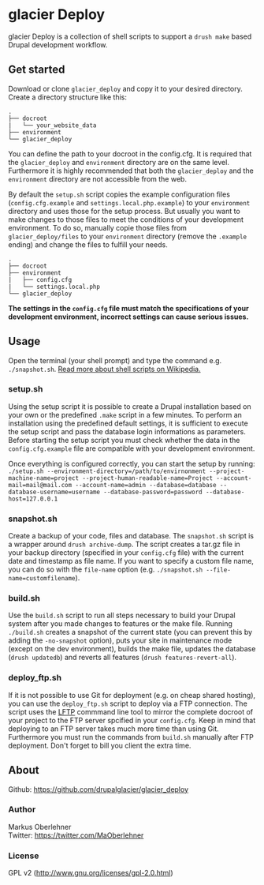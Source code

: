 # glacier Deploy
glacier Deploy is a collection of shell scripts to support a `drush make`
based Drupal development workflow.

## Get started
Download or clone `glacier_deploy` and copy it to your desired directory. Create
a directory structure like this:

```
.
├── docroot
|   └── your_website_data
├── environment
└── glacier_deploy
```

You can define the path to your docroot in the config.cfg. It is required that
the `glacier_deploy` and `environment` directory are on the same level.
Furthermore it is highly recommended that both the `glacier_deploy` and the
`environment` directory are not accessible from the web.

By default the `setup.sh` script copies the example configuration files
(`config.cfg.example` and `settings.local.php.example`) to your `environment`
directory and uses those for the setup process. But usually you want to make
changes to those files to meet the conditions of your development environment.
To do so, manually copie those files from `glacier_deploy/files` to your
`environment` directory (remove the `.example` ending) and change the files to
fulfill your needs.

```
.
├── docroot
├── environment
|   ├── config.cfg
|   └── settings.local.php
└── glacier_deploy
```

**The settings in the `config.cfg` file must match the specifications of your
development environment, incorrect settings can cause serious issues.**

## Usage
Open the terminal (your shell prompt) and type the command e.g. `./snapshot.sh`.
[Read more about shell scripts on Wikipedia.](https://en.wikipedia.org/wiki/Shell_script)

### setup.sh
Using the setup script it is possible to create a Drupal installation based on
your own or the predefined `.make` script in a few minutes. To perform an
installation using the predefined default settings, it is sufficient to execute
the setup script and pass the database login informations as parameters.
Before starting the setup script you must check whether the data in the
`config.cfg.example` file are compatible with your development environment.

Once everything is configured correctly, you can start the setup by running:
`./setup.sh --environment-directory=/path/to/envirnonment --project-machine-name=project --project-human-readable-name=Project --account-mail=mail@mail.com --account-name=admin --database=database --database-username=username --database-password=password --database-host=127.0.0.1`

### snapshot.sh
Create a backup of your code, files and database. The `snapshot.sh` script is a
wrapper around `drush archive-dump`. The script creates a tar.gz file in your
backup directory (specified in your `config.cfg` file) with the current date and
timestamp as file name. If you want to specify a custom file name, you can do so
with the `file-name` option (e.g. `./snapshot.sh --file-name=customfilename`).

### build.sh
Use the `build.sh` script to run all steps necessary to build your Drupal
system after you made changes to features or the make file. Running `./build.sh`
creates a snapshot of the current state (you can prevent this by adding the
`-no-snapshot` option), puts your site in maintenance mode (except on the dev
environment), builds the make file, updates the database (`drush updatedb`) and
reverts all features (`drush features-revert-all`).

### deploy_ftp.sh
If it is not possible to use Git for deployment (e.g. on cheap shared hosting),
you can use the `deploy_ftp.sh` script to deploy via a FTP connection. The
script uses the [LFTP](http://lftp.yar.ru/) commmand line tool to mirror the
complete docroot of your project to the FTP server spcified in your
`config.cfg`. Keep in mind that deploying to an FTP server takes much more time
than using Git. Furthermore you must run the commands from `build.sh` manually
after FTP deployment. Don't forget to bill you client the extra time.

## About
Github: https://github.com/drupalglacier/glacier_deploy

### Author
Markus Oberlehner  
Twitter: https://twitter.com/MaOberlehner

### License
GPL v2 (http://www.gnu.org/licenses/gpl-2.0.html)
